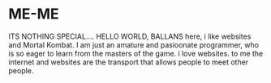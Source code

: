 # ME-ME
ITS NOTHING SPECIAL....
HELLO WORLD,
 BALLANS here, i like websites and Mortal Kombat. I am just an amature and pasioonate programmer, who is so eager to learn from the masters of the game. i love websites. to me the internet and websites are the transport that allows people to meet other people.
